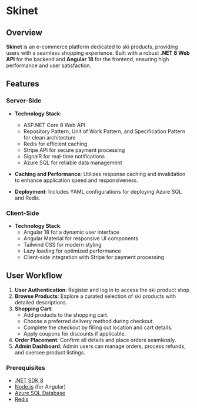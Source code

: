 # Skinet

## Overview

**Skinet** is an e-commerce platform dedicated to ski products, providing users with a seamless shopping experience. Built with a robust **.NET 8 Web API** for the backend and **Angular 18** for the frontend, ensuring high performance and user satisfaction.

## Features

### Server-Side

- **Technology Stack**: 
  - ASP.NET Core 8 Web API
  - Repository Pattern, Unit of Work Pattern, and Specification Pattern for clean architecture
  - Redis for efficient caching
  - Stripe API for secure payment processing
  - SignalR for real-time notifications
  - Azure SQL for reliable data management

- **Caching and Performance**: Utilizes response caching and invalidation to enhance application speed and responsiveness.

- **Deployment**: Includes YAML configurations for deploying Azure SQL and Redis.

### Client-Side

- **Technology Stack**: 
  - Angular 18 for a dynamic user interface
  - Angular Material for responsive UI components
  - Tailwind CSS for modern styling
  - Lazy loading for optimized performance
  - Client-side integration with Stripe for payment processing

## User Workflow

1. **User Authentication**: Register and log in to access the ski product shop.
2. **Browse Products**: Explore a curated selection of ski products with detailed descriptions.
3. **Shopping Cart**:
   - Add products to the shopping cart.
   - Choose a preferred delivery method during checkout.
   - Complete the checkout by filling out location and cart details.
   - Apply coupons for discounts if applicable.
4. **Order Placement**: Confirm all details and place orders seamlessly.
5. **Admin Dashboard**: Admin users can manage orders, process refunds, and oversee product listings.



### Prerequisites

- [.NET SDK 8](https://dotnet.microsoft.com/download)
- [Node.js](https://nodejs.org/en/download/) (for Angular)
- [Azure SQL Database](https://azure.microsoft.com/en-us/services/sql-database/)
- [Redis](https://redis.io/download)